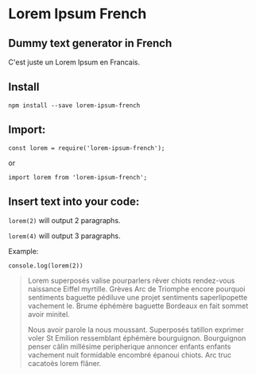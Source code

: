 # Lorem Ipsum French
## Dummy text generator in French
C'est juste un Lorem Ipsum en Francais.



## Install

`npm install --save lorem-ipsum-french`


## Import:

`const lorem = require('lorem-ipsum-french');`

or

`import lorem from 'lorem-ipsum-french';`


## Insert text into your code:


`lorem(2)` will output 2 paragraphs.

`lorem(4)` will output 3 paragraphs.

Example:

`console.log(lorem(2))`

> Lorem superposés valise pourparlers rêver chiots rendez-vous naissance Eiffel myrtille. Grèves Arc de Triomphe encore pourquoi sentiments baguette pédiluve une projet sentiments saperlipopette vachement le. Brume éphémère baguette Bordeaux en fait sommet avoir minitel.
> 
> Nous avoir parole la nous moussant. Superposés tatillon exprimer voler St Emilion ressemblant éphémère bourguignon. Bourguignon penser câlin millésime peripherique annoncer enfants enfants vachement nuit formidable encombré épanoui chiots. Arc truc cacatoès lorem flâner.
